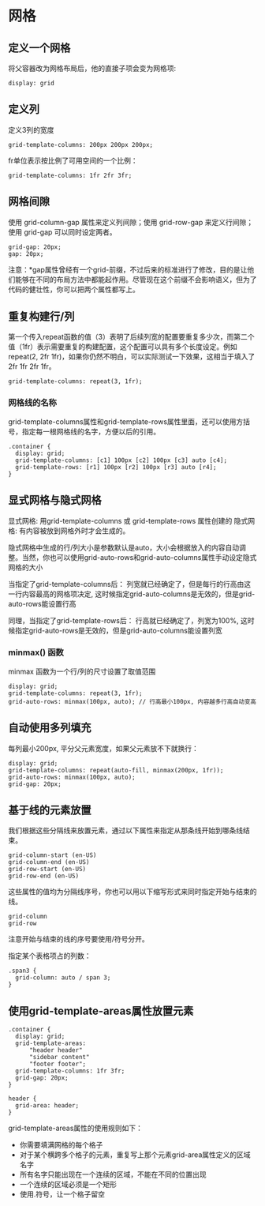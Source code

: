 # 网格


## 定义一个网格
将父容器改为网格布局后，他的直接子项会变为网格项:
```
display: grid
```


## 定义列
定义3列的宽度
```
grid-template-columns: 200px 200px 200px;
```

fr单位表示按比例了可用空间的一个比例：
```
grid-template-columns: 1fr 2fr 3fr;
```

## 网格间隙
使用 grid-column-gap 属性来定义列间隙；使用 grid-row-gap 来定义行间隙；使用 grid-gap 可以同时设定两者。
```
grid-gap: 20px;
gap: 20px;
```
注意：*gap属性曾经有一个grid-前缀，不过后来的标准进行了修改，目的是让他们能够在不同的布局方法中都能起作用。尽管现在这个前缀不会影响语义，但为了代码的健壮性，你可以把两个属性都写上。

## 重复构建行/列
第一个传入repeat函数的值（3）表明了后续列宽的配置要重复多少次，而第二个值（1fr）表示需要重复的构建配置，这个配置可以具有多个长度设定。例如repeat(2, 2fr 1fr)，如果你仍然不明白，可以实际测试一下效果，这相当于填入了2fr 1fr 2fr 1fr。
```
grid-template-columns: repeat(3, 1fr);
```

### 网格线的名称
grid-template-columns属性和grid-template-rows属性里面，还可以使用方括号，指定每一根网格线的名字，方便以后的引用。
```
.container {
  display: grid;
  grid-template-columns: [c1] 100px [c2] 100px [c3] auto [c4];
  grid-template-rows: [r1] 100px [r2] 100px [r3] auto [r4];
}
```


## 显式网格与隐式网格
显式网格: 用grid-template-columns 或 grid-template-rows 属性创建的
隐式网格: 有内容被放到网格外时才会生成的。

隐式网格中生成的行/列大小是参数默认是auto，大小会根据放入的内容自动调整。当然，你也可以使用grid-auto-rows和grid-auto-columns属性手动设定隐式网格的大小

当指定了grid-template-columns后： 列宽就已经确定了，但是每行的行高由这一行内容最高的网格项决定, 这时候指定grid-auto-columns是无效的，但是grid-auto-rows能设置行高

同理，当指定了grid-template-rows后： 行高就已经确定了，列宽为100%, 这时候指定grid-auto-rows是无效的，但是grid-auto-columns能设置列宽


### minmax() 函数
minmax 函数为一个行/列的尺寸设置了取值范围
```
display: grid;
grid-template-columns: repeat(3, 1fr);
grid-auto-rows: minmax(100px, auto); // 行高最小100px, 内容越多行高自动变高
```

## 自动使用多列填充
每列最小200px, 平分父元素宽度，如果父元素放不下就换行：
```
display: grid;
grid-template-columns: repeat(auto-fill, minmax(200px, 1fr));
grid-auto-rows: minmax(100px, auto);
grid-gap: 20px;
```

## 基于线的元素放置
我们根据这些分隔线来放置元素，通过以下属性来指定从那条线开始到哪条线结束。
```
grid-column-start (en-US)
grid-column-end (en-US)
grid-row-start (en-US)
grid-row-end (en-US)
```
这些属性的值均为分隔线序号，你也可以用以下缩写形式来同时指定开始与结束的线。
```
grid-column
grid-row
```
注意开始与结束的线的序号要使用/符号分开。

指定某个表格项占的列数：
```
.span3 {
  grid-column: auto / span 3;
}
```


## 使用grid-template-areas属性放置元素
```
.container {
  display: grid;
  grid-template-areas:
      "header header"
      "sidebar content"
      "footer footer";
  grid-template-columns: 1fr 3fr;
  grid-gap: 20px;
}

header {
  grid-area: header;
}
```
grid-template-areas属性的使用规则如下：
* 你需要填满网格的每个格子
* 对于某个横跨多个格子的元素，重复写上那个元素grid-area属性定义的区域名字
* 所有名字只能出现在一个连续的区域，不能在不同的位置出现
* 一个连续的区域必须是一个矩形
* 使用.符号，让一个格子留空




